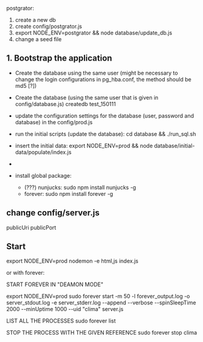 postgrator:

1) create a new db
2) create config/postgrator.js
3) export NODE_ENV=postgrator && node database/update_db.js 
4) change a seed file

## 1. Bootstrap the application

- Create the database using the same user (might be necessary to change the login configurations in pg_hba.conf, the method should be md5 [?])

- Create the database (using the same user that is given in config/database.js)
	createdb test_150111

- update the configuration settings for the database (user, password and database) in the config/prod.js
 
- run the initial scripts (update the database): 
    cd database && ./run_sql.sh

- insert the initial data: 
    export NODE_ENV=prod && node database/initial-data/populate/index.js 
- 
- install global package:
    - (???) nunjucks: sudo npm install nunjucks -g
    - forever: sudo npm install forever -g


## change config/server.js

publicUri
publicPort





## Start 

export NODE_ENV=prod
nodemon -e html,js index.js

or with forever:

START FOREVER IN "DEAMON MODE"

export NODE_ENV=prod
sudo forever start -m 50 -l forever_output.log -o server_stdout.log -e server_stderr.log --append --verbose --spinSleepTime 2000 --minUptime 1000  --uid "clima" server.js

LIST ALL THE PROCESSES
sudo forever list

STOP THE PROCESS WITH THE GIVEN REFERENCE
sudo forever stop clima



